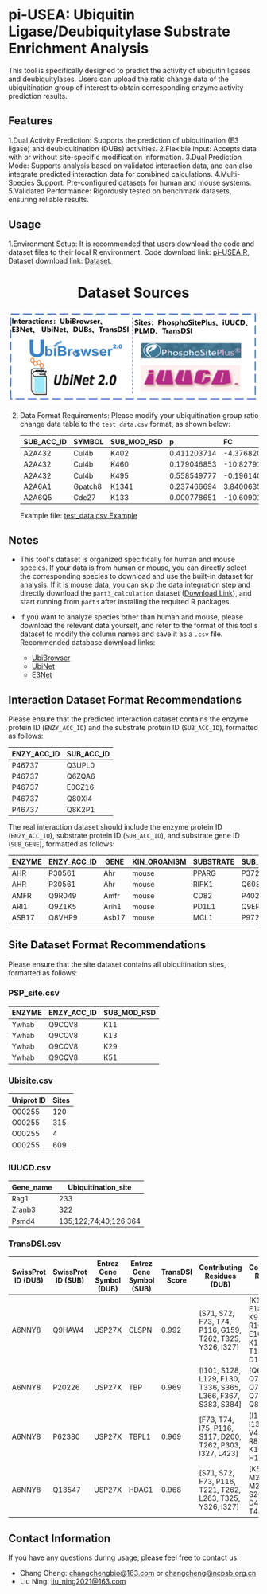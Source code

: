 # pi-USEA: Ubiquitin Ligase/Deubiquitylase Substrate Enrichment Analysis

This tool is specifically designed to predict the activity of ubiquitin ligases and deubiquitylases. Users can upload the ratio change data of the ubiquitination group of interest to obtain corresponding enzyme activity prediction results.

## Features

1.Dual Activity Prediction: Supports the prediction of ubiquitination (E3 ligase) and deubiquitination (DUBs) activities.
2.Flexible Input: Accepts data with or without site-specific modification information.
3.Dual Prediction Mode: Supports analysis based on validated interaction data, and can also integrate predicted interaction data for combined calculations.
4.Multi-Species Support: Pre-configured datasets for human and mouse systems.
5.Validated Performance: Rigorously tested on benchmark datasets, ensuring reliable results.

## Usage

1.Environment Setup: It is recommended that users download the code and dataset files to their local R environment. Code download link: [pi-USEA.R](https://github.com/PHOENIXcenter/pi-USEA/blob/main/code/pi-USEA.R), Dataset download link: [Dataset](https://github.com/PHOENIXcenter/pi-USEA/tree/main/dataset).

<div style="text-align: center;">

# Dataset Sources

![alt text](image-1.png)

</div>

2. Data Format Requirements: Please modify your ubiquitination group ratio change data table to the `test_data.csv` format, as shown below:

   | SUB_ACC_ID | SYMBOL | SUB_MOD_RSD | p          | FC            |
   |------------|--------|--------------|------------|---------------|
   | A2A432     | Cul4b  | K402         | 0.411203714 | -4.376820087  |
   | A2A432     | Cul4b  | K460         | 0.179046853 | -10.82791042  |
   | A2A432     | Cul4b  | K495         | 0.558549777 | -0.19614013   |
   | A2A6A1     | Gpatch8| K1341       | 0.237466694 | 3.840063575   |
   | A2A6Q5     | Cdc27  | K133         | 0.000778651 | -10.60901848  |

   Example file: [test_data.csv Example](https://github.com/PHOENIXcenter/pi-USEA/blob/main/test/test_data.csv)

## Notes

- This tool's dataset is organized specifically for human and mouse species. If your data is from human or mouse, you can directly select the corresponding species to download and use the built-in dataset for analysis. If it is mouse data, you can skip the data integration step and directly download the `part3_calculation` dataset ([Download Link](https://github.com/PHOENIXcenter/pi-USEA/tree/main/dataset/part3_calculation)), and start running from `part3` after installing the required R packages.
  
- If you want to analyze species other than human and mouse, please download the relevant data yourself, and refer to the format of this tool's dataset to modify the column names and save it as a `.csv` file. Recommended database download links:
  - [UbiBrowser](http://ubibrowser.bio-it.cn/ubibrowser_v3/home/download)
  - [UbiNet](https://awi.cuhk.edu.cn/~ubinet/download.php)
  - [E3Net](http://pnet.kaist.ac.kr/e3net)

## Interaction Dataset Format Recommendations

Please ensure that the predicted interaction dataset contains the enzyme protein ID (`ENZY_ACC_ID`) and the substrate protein ID (`SUB_ACC_ID`), formatted as follows:

| ENZY_ACC_ID | SUB_ACC_ID |
|-------------|------------|
| P46737      | Q3UPL0     |
| P46737      | Q6ZQA6     |
| P46737      | E0CZ16     |
| P46737      | Q80XI4     |
| P46737      | Q8K2P1     |

The real interaction dataset should include the enzyme protein ID (`ENZY_ACC_ID`), substrate protein ID (`SUB_ACC_ID`), and substrate gene ID (`SUB_GENE`), formatted as follows:

| ENZYME | ENZY_ACC_ID | GENE | KIN_ORGANISM | SUBSTRATE | SUB_GENE_ID | SUB_ACC_ID | SUB_GENE | SUB_ORGANISM |
|--------|-------------|------|--------------|------------|--------------|------------|----------|--------------|
| AHR    | P30561      | Ahr  | mouse        | PPARG      | P37238       | Pparg     | mouse        |
| AHR    | P30561      | Ahr  | mouse        | RIPK1      | Q60855       | Ripk1 | mouse        |
| AMFR   | Q9R049      | Amfr | mouse        | CD82       | P40237       | Cd82      | mouse        |
| ARI1   | Q9Z1K5      | Arih1| mouse        | PD1L1      | Q9EP73       | Cd274     | mouse        |
| ASB17  | Q8VHP9      | Asb17| mouse        | MCL1       | P97287       | Mcl1      | mouse        |

## Site Dataset Format Recommendations

Please ensure that the site dataset contains all ubiquitination sites, formatted as follows:

### PSP_site.csv
| ENZYME | ENZY_ACC_ID | SUB_MOD_RSD |
|--------|-------------|--------------|
| Ywhab  | Q9CQV8      | K11          |
| Ywhab  | Q9CQV8      | K13          |
| Ywhab  | Q9CQV8      | K29          |
| Ywhab  | Q9CQV8      | K51          |

### Ubisite.csv
| Uniprot ID | Sites |
|------------|-------|
| O00255     | 120   |
| O00255     | 315   |
| O00255     | 4     |
| O00255     | 609   |

### IUUCD.csv
| Gene_name | Ubiquitination_site |
|-----------|---------------------|
| Rag1      | 233                 |
| Zranb3    | 322                 |
| Psmd4     | 135;122;74;40;126;364 |

### TransDSI.csv
| SwissProt ID (DUB) | SwissProt ID (SUB) | Entrez Gene Symbol (DUB) | Entrez Gene Symbol (SUB) | TransDSI Score | Contributing Residues (DUB) | Contributing Residues (SUB) |
|---------------------|---------------------|---------------------------|---------------------------|----------------|------------------------------|------------------------------|
| A6NNY8              | Q9HAW4              | USP27X                    | CLSPN                     | 0.992          | [S71, S72, F73, T74, P116, G159, T262, T325, Y326, I327] | [K179, E181, K743, K930, D932, R1040, E1042, K1321, T1322, D1323] |
| A6NNY8              | P20226              | USP27X                    | TBP                       | 0.969          | [I101, S128, L129, F130, T336, S365, L366, F367, S383, S384] | [Q67, Q74, Q75, Q76, Q77, Q78, Q79, Q80, Q82, Q87] |
| A6NNY8              | P62380              | USP27X                    | TBPL1                     | 0.969          | [F73, T74, I75, P116, S117, D200, T262, P303, I327, L423] | [I11, L12, I13, K30, V44, R82, R83, I96, K101, H135] |
| A6NNY8              | Q13547              | USP27X                    | HDAC1                     | 0.968          | [S71, S72, F73, P116, T221, T262, L263, T325, Y326, I327] | [K50, E52, M249, M251, S263, S421, D422, S423, T445, E446] |

## Contact Information

If you have any questions during usage, please feel free to contact us:

- Chang Cheng: changchengbio@163.com or changcheng@ncpsb.org.cn
- Liu Ning: liu_ning2021@163.com
